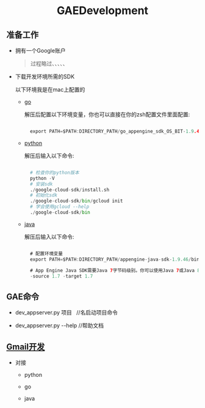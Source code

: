 # <center>GAEDevelopment</center>

## 准备工作
  
* 拥有一个Google账户

   > 过程略过、、、、、

* 下载开发环境所需的SDK 

    以下环境我是在mac上配置的

    * [go](https://cloud.google.com/appengine/docs/go/download)

      解压后配置以下环境变量，你也可以直接在你的zsh配置文件里面配置:

      ```go 

        export PATH=$PATH:DIRECTORY_PATH/go_appengine_sdk_OS_BIT-1.9.46/ 

      ``` 
    * [python](https://cloud.google.com/sdk/docs/)

      解压后输入以下命令:

      ```python 

        # 检查你的python版本
        python -V
        # 安装sdk
        ./google-cloud-sdk/install.sh
        # 初始化sdk
        ./google-cloud-sdk/bin/gcloud init
        # 学会使用gcloud --help
        ./google-cloud-sdk/bin

      ```

    * [java](https://cloud.google.com/appengine/docs/java/download)

      解压后输入以下命令:

      ```java

        # 配置环境变量
        export PATH=$PATH:DIRECTORY_PATH/appengine-java-sdk-1.9.46/bin/

        # App Engine Java SDK需要Java 7字节码级别。你可以使用Java 7或Java 8;一定要设置javac编译器标志来生成1.7字节码：
        -source 1.7 -target 1.7

      ```
      
## GAE命令
    
* dev_appserver.py 项目   //名启动项目命令

* dev_appserver.py --help  //帮助文档

  
  
## [Gmail开发](https://developers.google.com/gmail/api/guides/)

* 对接

    * python

    * go

    * java
